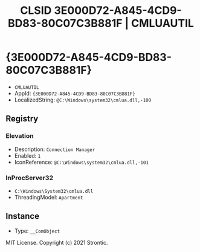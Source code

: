 ﻿---
title: "CLSID 3E000D72-A845-4CD9-BD83-80C07C3B881F | CMLUAUTIL"
excerpt: What is COM-Object CLSID 3E000D72-A845-4CD9-BD83-80C07C3B881F?
---

# {3E000D72-A845-4CD9-BD83-80C07C3B881F}

* `CMLUAUTIL`
* AppId: `{3E000D72-A845-4CD9-BD83-80C07C3B881F}`
* LocalizedString: `@C:\Windows\system32\cmlua.dll,-100`

## Registry


### Elevation

* Description: `Connection Manager`
* Enabled: `1`
* IconReference: `@C:\Windows\system32\cmlua.dll,-101`

### InProcServer32

* `C:\Windows\System32\cmlua.dll`
* ThreadingModel: `Apartment`

## Instance

* Type: `__ComObject`

MIT License. Copyright (c) 2021 Strontic.


